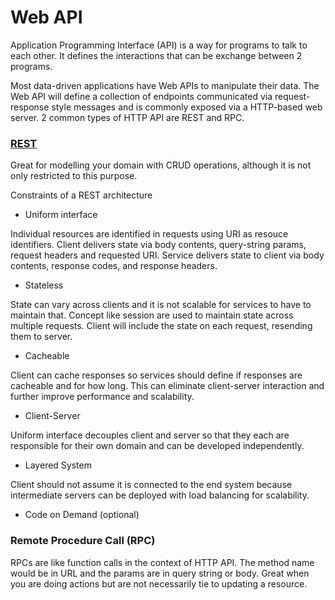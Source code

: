 # Web API

Application Programming Interface (API) is a way for programs to talk to each other. It defines the interactions that can be exchange between 2 programs.

Most data-driven applications have Web APIs to manipulate their data. The Web API will define a collection of endpoints communicated via request-response style messages and is commonly exposed via a HTTP-based web server.  2 common types of HTTP API are REST and RPC.


### [REST](https://www.restapitutorial.com/lessons/whatisrest.html)

Great for modelling your domain with CRUD operations, although it is not only restricted to this purpose.

Constraints of a REST architecture

- Uniform interface

Individual resources are identified in requests using URI as resouce identifiers.
Client delivers state via body contents, query-string params, request headers and requested URI.
Service delivers state to client via body contents, response codes, and response headers.

- Stateless

State can vary across clients and it is not scalable for services to have to maintain that. Concept like session are used to maintain state across multiple requests. Client will include the state on each request, resending them to server.

- Cacheable

Client can cache responses so services should define if responses are cacheable and for how long. This can eliminate client-server interaction and further improve performance and scalability.

- Client-Server

Uniform interface decouples client and server so that they each are responsible for their own domain and can be developed independently.

- Layered System

Client should not assume it is connected to the end system because intermediate servers can be deployed with load balancing for scalability.

- Code on Demand (optional)


### Remote Procedure Call (RPC)

RPCs are like function calls in the context of HTTP API. The method name would be in URL and the params are in query string or body. Great when you are doing actions but are not necessarily tie to updating a resource.

